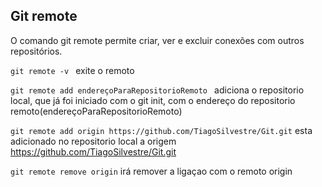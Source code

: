 ## Git remote

O comando git remote permite criar, ver e excluir conexões com outros repositórios.


```git remote -v ``` exite o remoto 

```git remote add endereçoParaRepositorioRemoto ``` adiciona o repositorio local, que já foi iniciado  com o git init, com o endereço do repositorio remoto(endereçoParaRepositorioRemoto)

```git remote add origin https://github.com/TiagoSilvestre/Git.git``` esta adicionado no repositorio local a origem https://github.com/TiagoSilvestre/Git.git

```git remote remove origin``` irá remover a ligaçao com o remoto origin

